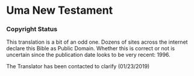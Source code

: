 # Uma New Testament

### Copyright Status
This translation is a bit of an odd one. Dozens of sites across the internet declare this Bible as Public Domain. Whether this is correct or not is uncertain since the publication date looks to be very recent: 1996.

The Translator has been contacted to clarify (01/23/2019)